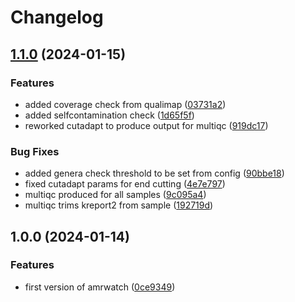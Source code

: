 # Changelog

## [1.1.0](https://github.com/xsitarcik/amrWatch/compare/v1.0.0...v1.1.0) (2024-01-15)


### Features

* added coverage check from qualimap ([03731a2](https://github.com/xsitarcik/amrWatch/commit/03731a2af85228ede82e99688ef354fd0b8a9322))
* added selfcontamination check ([1d65f5f](https://github.com/xsitarcik/amrWatch/commit/1d65f5f4ce4175327a1aa43235b505fe374acff5))
* reworked cutadapt to produce output for multiqc ([919dc17](https://github.com/xsitarcik/amrWatch/commit/919dc17b54f2e84261bdb73a3c10649554532fce))


### Bug Fixes

* added genera check threshold to be set from config ([90bbe18](https://github.com/xsitarcik/amrWatch/commit/90bbe185960acd7be860ed8c4d29b78814b915af))
* fixed cutadapt params for end cutting ([4e7e797](https://github.com/xsitarcik/amrWatch/commit/4e7e79727ac1f2f573e2a0c3b5800ee8f7d16d48))
* multiqc produced for all samples ([9c095a4](https://github.com/xsitarcik/amrWatch/commit/9c095a4ea5083f74b2a4e153e9be3232b12e1726))
* multiqc trims kreport2 from sample ([192719d](https://github.com/xsitarcik/amrWatch/commit/192719db56bc20314d7153823a451915e7f58b21))

## 1.0.0 (2024-01-14)


### Features

* first version of amrwatch ([0ce9349](https://github.com/xsitarcik/amrWatch/commit/0ce9349d055e72eae97999da1a68614399568af9))
